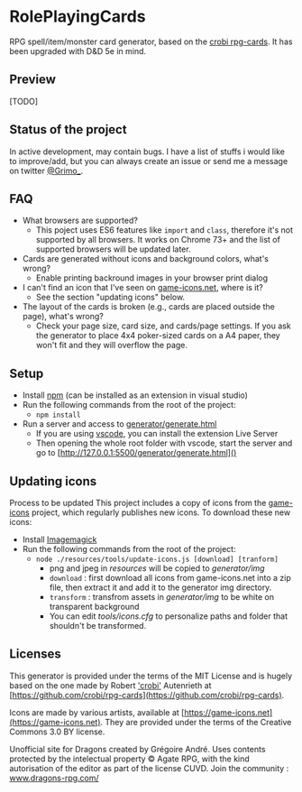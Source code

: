 # RolePlayingCards

RPG spell/item/monster card generator, based on the [crobi rpg-cards](https://github.com/crobi/rpg-cards). It has been upgraded with D&D 5e in mind.

## Preview

\[TODO\]

## Status of the project

In active development, may contain bugs. I have a list of stuffs i would like to improve/add, but you can always create an issue or send me a message on twitter [@Grimo_](https://twitter.com/Grimo_).

## FAQ

- What browsers are supported?
  - This poject uses ES6 features like `import` and `class`, therefore it's not supported by all browsers. It works on Chrome 73+ and the list of supported browsers will be updated later. 
- Cards are generated without icons and background colors, what's wrong?
  - Enable printing backround images in your browser print dialog
- I can't find an icon that I've seen on [game-icons.net](https://game-icons.net), where is it?
  - See the section "updating icons" below.
- The layout of the cards is broken (e.g., cards are placed outside the page), what's wrong?
  - Check your page size, card size, and cards/page settings. If you ask the generator to place 4x4 poker-sized cards on a A4 paper, they won't fit and they will overflow the page.

## Setup

- Install [npm](https://www.npmjs.com) (can be installed as an extension in visual studio)
- Run the following commands from the root of the project:
  - `npm install`
- Run a server and access to [generator/generate.html]()
  - If you are using [vscode](https://code.visualstudio.com/), you can install the extension Live Server
  - Then opening the whole root folder with vscode, start the server and go to [http://127.0.0.1:5500/generator/generate.html]()

## Updating icons

Process to be updated
This project includes a copy of icons from the [game-icons](https://game-icons.net) project,
which regularly publishes new icons.
To download these new icons:

- Install [Imagemagick](https://www.imagemagick.org/script/download.php)
- Run the following commands from the root of the project:
  - `node ./resources/tools/update-icons.js [download] [tranform]`
    - png and jpeg in _resources_ will be copied to _generator/img_
    - `download` : first download all icons from game-icons.net into a zip file, then extract it and add it to the generator img directory.
    - `transform` : transfrom assets in _generator/img_ to be white on transparent background
    - You can edit _tools/icons.cfg_ to personalize paths and folder that shouldn't be transformed.

## Licenses

This generator is provided under the terms of the MIT License and is hugely based on the one made by Robert ['crobi'](https://github.com/crobi) Autenrieth at [https://github.com/crobi/rpg-cards](https://github.com/crobi/rpg-cards).

Icons are made by various artists, available at [https://game-icons.net](https://game-icons.net).
They are provided under the terms of the Creative Commons 3.0 BY license.

Unofficial site for Dragons created by Grégoire André. Uses contents protected by the intelectual property © Agate RPG, with the kind autorisation of the editor as part of the license CUVD. Join the community : www.dragons-rpg.com/
